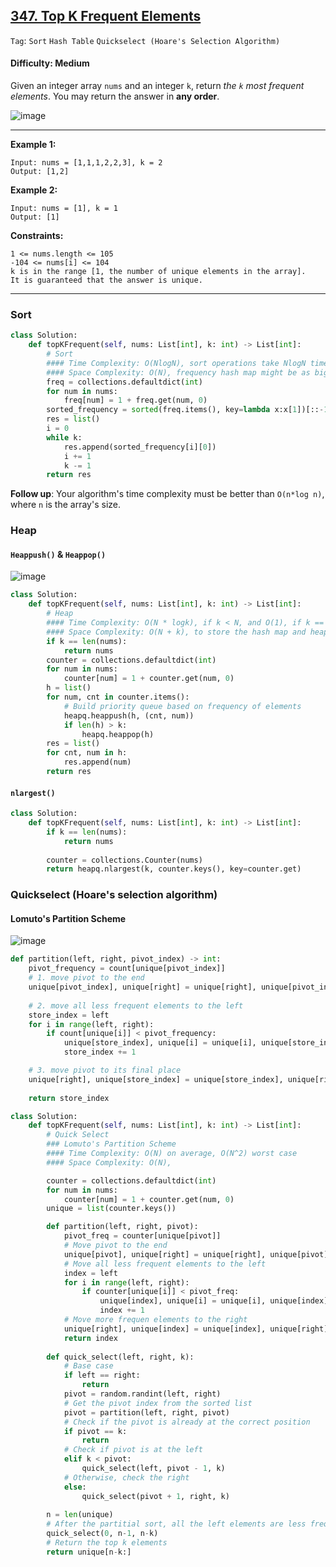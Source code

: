 ## [347. Top K Frequent Elements](https://leetcode.com/problems/top-k-frequent-elements)

```Tag```: ```Sort``` ```Hash Table``` ```Quickselect (Hoare's Selection Algorithm)```

#### Difficulty: Medium

Given an integer array ```nums``` and an integer ```k```, return _the ```k``` most frequent elements_. You may return the answer in __any order__.

![image](https://user-images.githubusercontent.com/35042430/214404324-85f282d5-168b-4417-a3de-7d0b3b3bf73d.png)

---

__Example 1:__
```
Input: nums = [1,1,1,2,2,3], k = 2
Output: [1,2]
```

__Example 2:__
```
Input: nums = [1], k = 1
Output: [1]
```

__Constraints:__
```
1 <= nums.length <= 105
-104 <= nums[i] <= 104
k is in the range [1, the number of unique elements in the array].
It is guaranteed that the answer is unique.
```

---

### Sort

```Python
class Solution:
    def topKFrequent(self, nums: List[int], k: int) -> List[int]:
        # Sort
        #### Time Complexity: O(NlogN), sort operations take NlogN time
        #### Space Complexity: O(N), frequency hash map might be as big as the input array if all elements are unique
        freq = collections.defaultdict(int)
        for num in nums:
            freq[num] = 1 + freq.get(num, 0)
        sorted_frequency = sorted(freq.items(), key=lambda x:x[1])[::-1]
        res = list()
        i = 0
        while k:
            res.append(sorted_frequency[i][0])
            i += 1
            k -= 1
        return res
```

__Follow up__: Your algorithm's time complexity must be better than ```O(n*log n)```, where ```n``` is the array's size.

### Heap

#### ```Heappush()``` & ```Heappop()```

![image](https://leetcode.com/problems/top-k-frequent-elements/solutions/646157/Figures/347_rewrite/summary.png)

```Python
class Solution:
    def topKFrequent(self, nums: List[int], k: int) -> List[int]:
        # Heap
        #### Time Complexity: O(N * logk), if k < N, and O(1), if k == N  
        #### Space Complexity: O(N + k), to store the hash map and heap
        if k == len(nums):
            return nums
        counter = collections.defaultdict(int)
        for num in nums:
            counter[num] = 1 + counter.get(num, 0)
        h = list()
        for num, cnt in counter.items():
            # Build priority queue based on frequency of elements
            heapq.heappush(h, (cnt, num))
            if len(h) > k:
                heapq.heappop(h)
        res = list()
        for cnt, num in h:
            res.append(num)
        return res
```

#### ```nlargest()```

```Python
class Solution:
    def topKFrequent(self, nums: List[int], k: int) -> List[int]:
        if k == len(nums):
            return nums
        
        counter = collections.Counter(nums)
        return heapq.nlargest(k, counter.keys(), key=counter.get)
```

### Quickselect (Hoare's selection algorithm)

#### Lomuto's Partition Scheme

![image](https://leetcode.com/problems/top-k-frequent-elements/solutions/646157/Figures/347_rewrite/details.png)

```Python
def partition(left, right, pivot_index) -> int:
    pivot_frequency = count[unique[pivot_index]]
    # 1. move pivot to the end
    unique[pivot_index], unique[right] = unique[right], unique[pivot_index]  
    
    # 2. move all less frequent elements to the left
    store_index = left
    for i in range(left, right):
        if count[unique[i]] < pivot_frequency:
            unique[store_index], unique[i] = unique[i], unique[store_index]
            store_index += 1

    # 3. move pivot to its final place
    unique[right], unique[store_index] = unique[store_index], unique[right]  
    
    return store_index
```

```Python
class Solution:
    def topKFrequent(self, nums: List[int], k: int) -> List[int]:
        # Quick Select
        ### Lomuto's Partition Scheme
        #### Time Complexity: O(N) on average, O(N^2) worst case 
        #### Space Complexity: O(N),

        counter = collections.defaultdict(int)
        for num in nums:
            counter[num] = 1 + counter.get(num, 0)
        unique = list(counter.keys())

        def partition(left, right, pivot):
            pivot_freq = counter[unique[pivot]]
            # Move pivot to the end
            unique[pivot], unique[right] = unique[right], unique[pivot]
            # Move all less frequent elements to the left
            index = left
            for i in range(left, right):
                if counter[unique[i]] < pivot_freq:
                    unique[index], unique[i] = unique[i], unique[index]
                    index += 1
            # Move more frequen elements to the right
            unique[right], unique[index] = unique[index], unique[right]
            return index
        
        def quick_select(left, right, k):
            # Base case
            if left == right:
                return
            pivot = random.randint(left, right)
            # Get the pivot index from the sorted list
            pivot = partition(left, right, pivot)
            # Check if the pivot is already at the correct position
            if pivot == k:
                return
            # Check if pivot is at the left
            elif k < pivot:
                quick_select(left, pivot - 1, k)
            # Otherwise, check the right
            else:
                quick_select(pivot + 1, right, k)
        
        n = len(unique)
        # After the partitial sort, all the left elements are less frequent, all the right elements are more frequent
        quick_select(0, n-1, n-k)
        # Return the top k elements
        return unique[n-k:]
```

